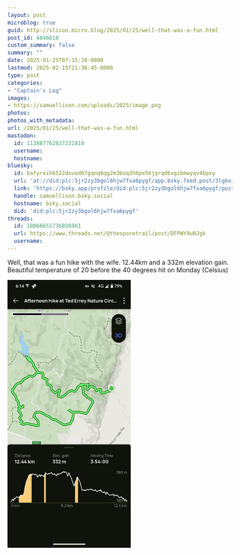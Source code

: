 ```yaml
---
layout: post
microblog: true
guid: http://slison.micro.blog/2025/01/25/well-that-was-a-fun.html
post_id: 4846618
custom_summary: false
summary: ""
date: 2025-01-25T07:15:28-0000
lastmod: 2025-02-15T21:36:45-0000
type: post
categories:
- "Captain's Log"
images:
- https://samuellison.com/uploads/2025/image.png
photos:
photos_with_metadata:
url: /2025/01/25/well-that-was-a-fun.html
mastodon:
  id: 113887762837231810
  username: 
  hostname: 
bluesky:
  id: bafyreih6522dovod67gqnq6qg2m3boq3h6pe56jqrqd6xgibmwyqv4bpxy
  url: 'at://did:plc:5jr2zy3bgol6hjw7fxa6pygf/app.bsky.feed.post/3lgkeil66qf2w'
  link: 'https://bsky.app/profile/did:plc:5jr2zy3bgol6hjw7fxa6pygf/post/3lgkeil66qf2w'
  handle: samuellison.bsky.social
  hostname: bsky.social
  did: 'did:plc:5jr2zy3bgol6hjw7fxa6pygf'
threads:
  id: 18066651736856961
  url: https://www.threads.net/@thesporetrail/post/DFPWY9uNJgk
  username: 
---
```

Well, that was a fun hike with the wife. 12.44km and a 332m elevation gain. Beautiful temperature of 20 before the 40 degrees hit on Monday (Celsius)

<img src="uploads/2025/image.png" width="276" height="600" alt="">
